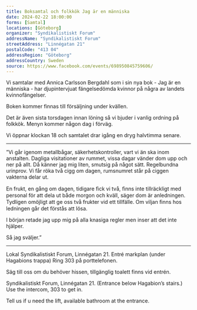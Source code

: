 ```yaml
---
title: Boksamtal och folkkök Jag är en människa
date: 2024-02-22 18:00:00
forms: [Samtal]
locations: [Göteborg]
organizer: "Syndikalistiskt Forum"
addressName: "Syndikalistiskt Forum"
streetAddress: "Linnégatan 21"
postalCode: "413 04"
addressRegion: "Göteborg"
addressCountry: Sweden
source: https://www.facebook.com/events/698950845759606/
---
```

Vi samtalar med Annica Carlsson Bergdahl som i sin nya bok - Jag är en människa - har djupintervjuat fängelsedömda kvinnor på några av landets kvinnofängelser. 

Boken kommer finnas till försäljning under kvällen.

Det är även sista torsdagen innan löning så vi bjuder i vanlig ordning på folkkök. Menyn kommer någon dag i förväg.

Vi öppnar klockan 18 och samtalet drar igång en dryg halvtimma senare.

----

”Vi går igenom metallbågar, säkerhetskontroller, vart vi än ska inom anstalten. Dagliga visitationer av rummet, vissa dagar vänder dom upp och ner på allt. Då känner jag mig liten, smutsig på något sätt. Regelbundna urinprov. Vi får röka två cigg om dagen, rumsnumret står på ciggen vakterna delar ut.

En frukt, en gång om dagen, tidigare ﬁck vi två, ﬁnns inte tillräckligt med personal för att dela ut både morgon och kväll, säger dom är anledningen. Tydligen omöjligt att ge oss två frukter vid ett tillfälle. Om viljan ﬁnns hos ledningen går det förstås att lösa.

I början retade jag upp mig på alla knasiga regler men inser att det inte hjälper.

Så jag sväljer.”

------

Lokal Syndikalistiskt Forum, Linnégatan 21. Entré markplan (under Hagabions trappa) Ring 303 på porttelefonen.

Säg till oss om du behöver hissen, tillgänglig toalett finns vid entrén.

Syndikalistiskt Forum, Linnégatan 21. (Entrance below Hagabion’s stairs.) Use the intercom, 303 to get in. 

Tell us if u need the lift, available bathroom at the entrance.
